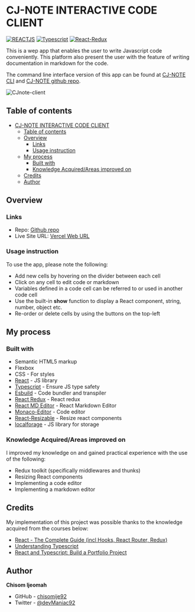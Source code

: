 # CJ-NOTE INTERACTIVE CODE CLIENT



[![REACTJS](https://img.shields.io/badge/React-%20JS-blue)](https://reactjs.org/) [![Typescript](https://img.shields.io/badge/Typescript-%20JS-informational)](https://www.typescriptlang.org/) [![React-Redux](https://img.shields.io/badge/React--Redux-storage-9cf)](https://react-redux.js.org/) 

This is a wep app that enables the user to write Javascript code conveniently. This platform also present the user with the feature of writing documentation in markdown for the code.

The command line interface version of this app can be found at [CJ-NOTE CLI](https://www.npmjs.com/package/cjnote) and [CJ-NOTE github repo](https://github.com/chisomije92/CJNote).

![CJnote-client](https://user-images.githubusercontent.com/68636386/170349196-e76ce0da-b335-464b-9459-5fdab55fbcee.png)

## Table of contents

- [CJ-NOTE INTERACTIVE CODE CLIENT](#cj-note-interactive-code-client)
  - [Table of contents](#table-of-contents)
  - [Overview](#overview)
    - [Links](#links)
    - [Usage instruction](#usage-instruction)
  - [My process](#my-process)
    - [Built with](#built-with)
    - [Knowledge Acquired/Areas improved on](#knowledge-acquiredareas-improved-on)
  - [Credits](#credits)
  - [Author](#author)

## Overview

### Links

- Repo: [Github repo](https://github.com/chisomije92/cj-note-client)
- Live Site URL: [Vercel Web URL](https://cj-note-client.vercel.app/)

### Usage instruction

To use the app, please note the following:

- Add new cells by hovering on the divider between each cell
- Click on any cell to edit code or markdown
- Variables defined in a code cell can be referred to or used in another code cell
- Use the built-in **show** function to display a React component, string, number, object etc.
- Re-order or delete cells by using the buttons on the top-left

## My process

### Built with

- Semantic HTML5 markup
- Flexbox
- CSS - For styles
- [React](https://reactjs.org/) - JS library
- [Typescript](https://www.typescriptlang.org/) - Ensure JS type safety
- [Esbuild](https://esbuild.github.io/) - Code bundler and transpiler
- [React Redux](https://react-redux.js.org/) - React redux
- [React MD Editor](https://www.npmjs.com/package/@uiw/react-md-editor) - React Markdown Editor
- [Monaco-Editor](https://www.npmjs.com/package/@monaco-editor/react) - Code editor
- [React-Resizable](https://www.npmjs.com/package/react-resizable) - Resize react components
- [localforage](https://localforage.github.io/localForage/) - JS library for storage

### Knowledge Acquired/Areas improved on

I improved my knowledge on and gained practical experience with the use of the following:

- Redux toolkit (specifically middlewares and thunks)
- Resizing React components
- Implementing a code editor
- Implementing a markdown editor

## Credits

My implementation of this project was possible thanks to the knowledge acquired from the courses below:

- [React - The Complete Guide (incl Hooks, React Router, Redux)](https://www.udemy.com/course/react-the-complete-guide-incl-redux/)
- [Understanding Typescript](https://www.udemy.com/course/understanding-typescript/)
- [React and Typescript: Build a Portfolio Project](https://www.udemy.com/course/react-and-typescript-build-a-portfolio-project/)

## Author

**Chisom Ijeomah**

- GitHub - [chisomije92](https://github.com/chisomije92)
- Twitter - [@devManiac92](https://www.twitter.com/@devManiac92)
